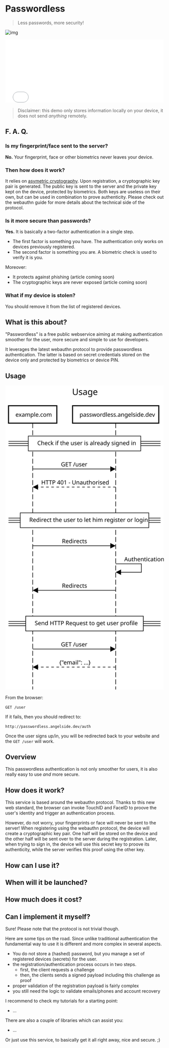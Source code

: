 Passwordless
============

> Less passwords, more security!

![img](img/54dc6e5b-f393-4135-b8e3-9143aa82290a.jpg)

<iframe src="form.html" style="width:100%;height:200px;border:none;"></iframe>

> Disclaimer: this demo only stores information locally on your device, it does not send *anything* remotely.

F. A. Q. 
-----

### Is my fingerprint/face sent to the server? 

**No.** Your fingerprint, face or other biometrics never leaves your device. 

### Then how does it work? 

It relies on [asymetric cryptography](https://en.m.wikipedia.org/wiki/Public-key_cryptography). 
Upon registration, a cryptographic key pair is generated. 
The public key is sent to the server 
and the private key kept on the device, protected by biometrics.
Both keys are useless on their own, but can be used in combination to prove authenticity.
Please check out the webauthn guide for more details about the technical side of the protocol.

### Is it more secure than passwords? 

**Yes.** It is basically a two-factor authentication in a single step. 

- The first factor is something you have. 
The authentication only works on devices previously registered. 
- The second factor is something you are. 
A biometric check is used to verify it is you.

Moreover:

- It protects against phishing (article coming soon)
- The cryptographic keys are never exposed (article coming soon)

### What if my device is stolen? 

You should remove it from the list of registered devices. 


What is this about?
-------------------

"Passwordless" is a free public webservice aiming at making authentication smoother for the user, more secure and simple to use for developers.

It leverages the latest webauthn protocol to provide passwordless authentication. The latter is based on secret credentials stored on the device only and protected by biometrics or device PIN.


Usage
-----

![Usage diagram](img/usage.svg)

From the browser:

    GET /user

If it fails, then you should redirect to:

    http://passwordless.angelside.dev/auth

Once the user signs up/in, you will be redirected back to your website and the `GET /user` will work.

Overview
--------

This passwordless authentication is not only smoother for users, it is also really easy to use *and* more secure.


How does it work?
-----------------

This service is based around the webauthn protocol. Thanks to this new web standard, the browser can invoke TouchID and FaceID  to proove the user's identity and trigger an authentication process.

However, do not worry, your fingerprints or face will never be sent to the server! When registering using the webauthn protocol, the device will create a cryptographic key pair. One half will be stored on the device and the other half will be sent over to the server during the registration. Later, when trying to sign in, the device will use this secret key to proove its authenticity, while the server verifies this proof using the other key.




How can I use it?
-----------------

When will it be launched?
-------------------------

How much does it cost?
----------------------

Can I implement it myself?
--------------------------

Sure! Please note that the protocol is not trivial though.

Here are some tips on the road. Since unlike traditional authentication the fundamental way to use it is different and more complex in several aspects.

- You do not store a (hashed) password, but you manage a set of registered devices (secrets) for the user.
- the registration/authentication process occurs in two steps.
  - first, the client requests a challenge
  - then, the clients sends a signed payload including this challenge as proof
- proper validation of the registration payload is fairly complex
- you still need the logic to validate emails/phones and account recovery

I recommend to check my tutorials for a starting point:

- ...

There are also a couple of libraries which can assist you:

- ...

Or just use this service, to basically get it all right away, nice and secure. ;)
